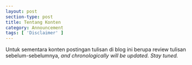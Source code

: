 ```yaml
---
layout: post
section-type: post
title: Tentang Konten
category: Announcement
tags: [ 'Disclaimer' ]
---
```

Untuk sementara konten postingan tulisan di blog ini berupa review tulisan sebelum-sebelumnya, <i>and chronologically will be updated. Stay tuned.</i>
